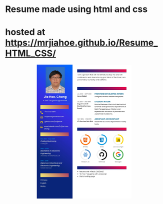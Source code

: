 # Resume made using html and css 
# hosted at https://mrjiahoe.github.io/Resume_HTML_CSS/
<p  align="center">
  <img src="resume.jpg" alt="screenshot" width="60%"/>
</p>
